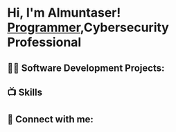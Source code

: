 <h1>Hi, I'm Almuntaser! <br/><a href="https://github.com/joshmadakor1">Programmer</a>,Cybersecurity Professional</a>
<h2>👨‍💻 Software Development Projects:</h2>


<h2>📺 Skills</h2>


<h2> 🤳 Connect with me:</h2>



<!--

Here are some ideas to get you started:

- 🔭 I’m currently working on bechelor of computer science
- 🌱 I’m currently learning  web development and cybersecurity
- 👯 I’m looking to collaborate on any projects or worksops that are related to computer science
- 💬 Ask me about cybersecurity tools
- 📫 How to reach me: almuntaseralmawali@gmail.com
- 😄 Pronouns: He/Him
- ⚡ Fun fact: I lift weights
-->
